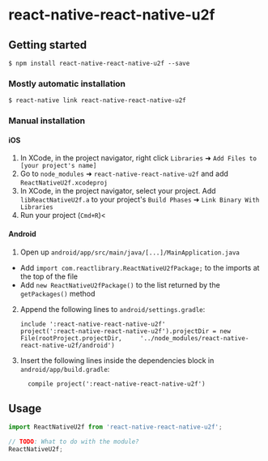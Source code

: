 # react-native-react-native-u2f

## Getting started

`$ npm install react-native-react-native-u2f --save`

### Mostly automatic installation

`$ react-native link react-native-react-native-u2f`

### Manual installation


#### iOS

1. In XCode, in the project navigator, right click `Libraries` ➜ `Add Files to [your project's name]`
2. Go to `node_modules` ➜ `react-native-react-native-u2f` and add `ReactNativeU2f.xcodeproj`
3. In XCode, in the project navigator, select your project. Add `libReactNativeU2f.a` to your project's `Build Phases` ➜ `Link Binary With Libraries`
4. Run your project (`Cmd+R`)<

#### Android

1. Open up `android/app/src/main/java/[...]/MainApplication.java`
  - Add `import com.reactlibrary.ReactNativeU2fPackage;` to the imports at the top of the file
  - Add `new ReactNativeU2fPackage()` to the list returned by the `getPackages()` method
2. Append the following lines to `android/settings.gradle`:
  	```
  	include ':react-native-react-native-u2f'
  	project(':react-native-react-native-u2f').projectDir = new File(rootProject.projectDir, 	'../node_modules/react-native-react-native-u2f/android')
  	```
3. Insert the following lines inside the dependencies block in `android/app/build.gradle`:
  	```
      compile project(':react-native-react-native-u2f')
  	```


## Usage
```javascript
import ReactNativeU2f from 'react-native-react-native-u2f';

// TODO: What to do with the module?
ReactNativeU2f;
```
